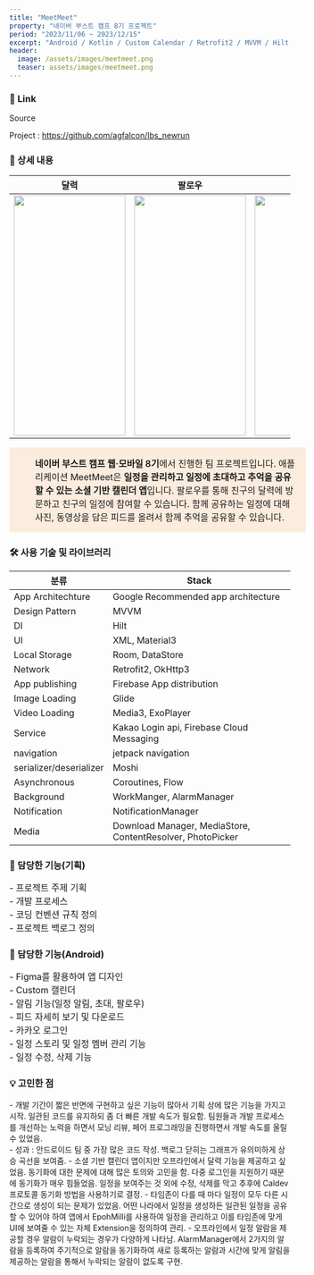 ```yaml
---
title: "MeetMeet"
property: "네이버 부스트 캠프 8기 프로젝트"
period: "2023/11/06 ~ 2023/12/15"
excerpt: "Android / Kotlin / Custom Calendar / Retrofit2 / MVVM / Hilt / Material3 / Room / DataStore / Glide / Media3 / ExoPlayer / Kakako Login API / FCM / Jetpack navigation / Moshi / Coroutine / Flow / WorkManager / AlarmManger"
header:
  image: /assets/images/meetmeet.png
  teaser: assets/images/meetmeet.png
---
```

### 🔗 Link
Source

Project : <a href = "https://github.com/boostcampwm2023/and08-meetmeet">https://github.com/agfalcon/lbs_newrun</a>


### 📖 상세 내용

|달력|팔로우|일정초대|알림|피드|
|:---:|:---:|:---:|:---:|:---:|
|<img width="200" height="430" src="https://github.com/boostcampwm2023/and08-meetmeet/assets/97400357/8336fca3-03aa-47cf-ae59-268aef2d7302"/>|<img width="200" height="430"  src="https://github.com/boostcampwm2023/and08-meetmeet/assets/97400357/bf22c572-a0a5-4c6b-84d6-a28df9980d4d"/>|<img width="200" height="430" src="https://github.com/boostcampwm2023/and08-meetmeet/assets/97400357/92d685c7-8da5-4de4-bfe0-6b11260ac884"/>|<img width="200" height="430" src="https://github.com/boostcampwm2023/and08-meetmeet/assets/97400357/2892e3b0-33f5-4462-b9ff-3eb61fb84735"/>|<img width="200" height="430" src="https://github.com/boostcampwm2023/and08-meetmeet/assets/97400357/960fed3c-8a8e-4886-bc59-a3622a1e6b91"/>|


<div style="display: flex; width: 100%; border-radius: 3px; background: rgb(251, 236, 221); padding: 16px 16px 16px 12px;"><div><div class="notion-record-icon notranslate" style="display: flex; align-items: center; justify-content: center; height: 24px; width: 24px; border-radius: 0.25em; flex-shrink: 0;"><div style="display: flex; align-items: center; justify-content: center; height: 24px; width: 24px;"><div style="height: 16.8px; width: 16.8px; font-size: 16.8px; line-height: 1; margin-left: 0px; color: black;"><img class="notion-emoji" alt="🐷" aria-label="🐷" src="data:image/gif;base64,R0lGODlhAQABAIAAAP///wAAACH5BAEAAAAALAAAAAABAAEAAAICRAEAOw==" style="width: 100%; height: 100%; background: url(&quot;/images/emoji/twitter-emoji-spritesheet-64.d3a69865.png&quot;) 18.6441% 89.8305% / 6000% 6000%;"></div></div></div></div><div style="display: flex; flex-direction: column; min-width: 0px; margin-left: 8px; width: 100%;"><div spellcheck="true" placeholder="내용을 입력하세요" data-content-editable-leaf="true" contenteditable="false" style="max-width: 100%; width: 100%; white-space: pre-wrap; word-break: break-word; caret-color: rgb(55, 53, 47); padding-left: 2px; padding-right: 2px; font-size: 16px"><span style="font-weight:600" data-token-index="0" class="notion-enable-hover">네이버 부스트 캠프 웹·모바일 8기</span>에서 진행한 팀 프로젝트입니다. 애플리케이션 MeetMeet은 <span style="font-weight:600" data-token-index="2" class="notion-enable-hover">일정을 관리하고 일정에 초대하고 추억을 공유할 수 있는 소셜 기반 캘린더 앱</span>입니다. 팔로우를 통해 친구의 달력에 방문하고 친구의 일정에 참여할 수 있습니다. 함께 공유하는 일정에 대해 사진, 동영상을 담은 피드를 올려서 함께 추억을 공유할 수 있습니다.</div></div></div>



### 🛠️ 사용 기술 및 라이브러리
| 분류                    | Stack                                                      |
| ----------------------- | ---------------------------------------------------------- |
| App Architechture       | Google Recommended app architecture                        |
| Design Pattern          | MVVM                                                       |
| DI                      | Hilt                                                       |
| UI                      | XML, Material3                                             |
| Local Storage           | Room, DataStore                                            |
| Network                 | Retrofit2, OkHttp3                                         |
| App publishing          | Firebase App distribution                                  |
| Image Loading           | Glide                                                      |
| Video Loading           | Media3, ExoPlayer                                          |
| Service                 | Kakao Login api, Firebase Cloud Messaging                  |
| navigation              | jetpack navigation                                         |
| serializer/deserializer | Moshi                                                      |
| Asynchronous            | Coroutines, Flow                                           |
| Background              | WorkManger, AlarmManager                                   |
| Notification            | NotificationManager                                        |
| Media                   | Download Manager, MediaStore, ContentResolver, PhotoPicker |

### 📱 담당한 기능(기획)
<p style="font-size:16px;">
- 프로젝트 주제 기획<br>
- 개발 프로세스<br>
- 코딩 컨벤션 규칙 정의<br>
- 프로젝트 백로그 정의<br>
</p>

### 📱 담당한 기능(Android)
<p style="font-size:16px;">
- Figma를 활용하여 앱 디자인<br>
- Custom 캘린더<br>
- 알림 기능(일정 알림, 초대, 팔로우)<br>
- 피드 자세히 보기 및 다운로드<br>
- 카카오 로그인<br>
- 일정 스토리 및 일정 멤버 관리 기능<br>
- 일정 수정, 삭제 기능<br>
</p>



### 💡 고민한 점
<p style="font-size:14px;">
- 개발 기간이 짧은 반면에 구현하고 싶은 기능이 많아서 기획 상에 많은 기능을 가지고 시작. 일관된 코드를 유지하되 좀 더 빠른 개발 속도가 필요함. 팀원들과 개발 프로세스를 개선하는 노력을 하면서 모닝 리뷰, 페어 프로그래밍을 진행하면서 개발 속도를 올릴 수 있었음.<br>
- 성과 : 안드로이드 팀 중 가장 많은 코드 작성. 백로그 닫히는 그래프가 유의미하게 상승 곡선을 보여줌.
- 소셜 기반 캘린더 앱이지만 오프라인에서 달력 기능을 제공하고 싶었음. 동기화에 대한 문제에 대해 많은 토의와 고민을 함. 다중 로그인을 지원하기 때문에 동기화가 매우 힘들었음. 일정을 보여주는 것 외에 수정, 삭제를 막고 추후에 Caldev 프로토콜 동기화 방법을 사용하기로 결정.
- 타임존이 다를 때 마다 일정이 모두 다른 시간으로 생성이 되는 문제가 있었음. 어떤 나라에서 일정을 생성하든 일관된 일정을 공유할 수 있어야 하여 앱에서 EpohMilli를 사용하여 일정을 관리하고 이를 타임존에 맞게 UI에 보여줄 수 있는 자체 Extension을 정의하여 관리.
- 오프라인에서 일정 알람을 제공할 경우 알람이 누락되는 경우가 다양하게 나타남. AlarmManager에서 2가지의 알람을 등록하여 주기적으로 알람을 동기화하여 새로 등록하는 알람과 시간에 맞게 알림을 제공하는 알람을 통해서 누락되는 알람이 없도록 구현.
</p>